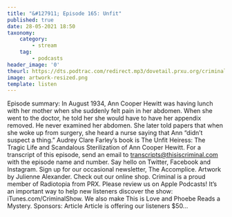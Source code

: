```yaml
---
title: "&#127911; Episode 165: Unfit"
published: true
date: 28-05-2021 18:50
taxonomy:
    category:
        - stream
    tag:
        - podcasts
header_image: '0'
theurl: https://dts.podtrac.com/redirect.mp3/dovetail.prxu.org/criminal/5179403b-87b1-4bb2-b585-dbda46a7eccd/Episode_165_Unfit_Part_1.mp3
image: artwork-resized.png
template: listen
--- 
```

Episode summary: In August 1934, Ann Cooper Hewitt was having lunch with her mother when she suddenly felt pain in her abdomen. When she went to the doctor, he told her she would have to have her appendix removed. He never examined her abdomen. She later told papers that when she woke up from surgery, she heard a nurse saying that Ann “didn’t suspect a thing.” Audrey Clare Farley’s book is The Unfit Heiress: The Tragic Life and Scandalous Sterilization of Ann Cooper Hewitt. For a transcript of this episode, send an email to transcripts@thisiscriminal.com with the episode name and number. Say hello on Twitter, Facebook and Instagram. Sign up for our occasional newsletter, The Accomplice. Artwork by Julienne Alexander. Check out our online shop. Criminal is a proud member of Radiotopia from PRX. Please review us on Apple Podcasts! It’s an important way to help new listeners discover the show: iTunes.com/CriminalShow. We also make This is Love and Phoebe Reads a Mystery. Sponsors: Article Article is offering our listeners $50…
